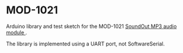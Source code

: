 # MOD-1021
Arduino library and test sketch for the MOD-1021 <a href = "http://www.embeddedadventures.com/soundout_mp3_module_mod-1021.html">SoundOut MP3 audio module </a>.

The library is implemented using a UART port, not SoftwareSerial.

